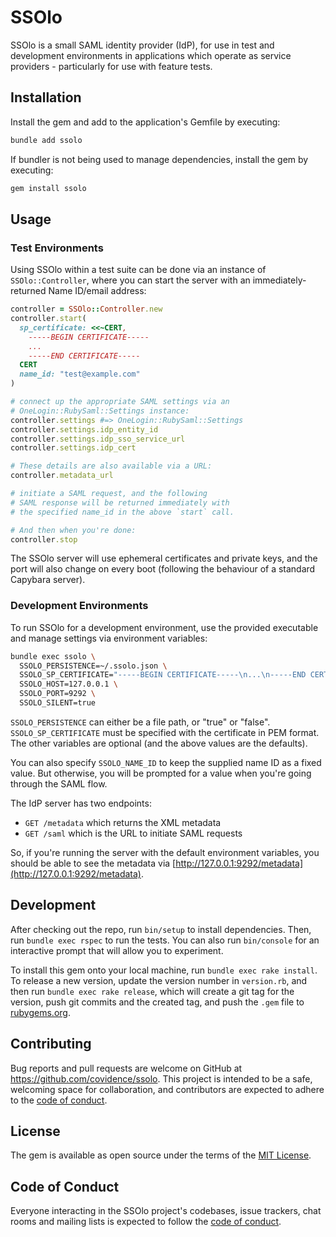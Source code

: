 # SSOlo

SSOlo is a small SAML identity provider (IdP), for use in test and development environments in applications which operate as service providers - particularly for use with feature tests.

## Installation

Install the gem and add to the application's Gemfile by executing:

```bash
bundle add ssolo
```

If bundler is not being used to manage dependencies, install the gem by executing:

```bash
gem install ssolo
```

## Usage

### Test Environments

Using SSOlo within a test suite can be done via an instance of `SSOlo::Controller`, where you can start the server with an immediately-returned Name ID/email address:

```ruby
controller = SSOlo::Controller.new
controller.start(
  sp_certificate: <<~CERT,
    -----BEGIN CERTIFICATE-----
    ...
    -----END CERTIFICATE-----
  CERT
  name_id: "test@example.com"
)

# connect up the appropriate SAML settings via an
# OneLogin::RubySaml::Settings instance:
controller.settings #=> OneLogin::RubySaml::Settings
controller.settings.idp_entity_id
controller.settings.idp_sso_service_url
controller.settings.idp_cert

# These details are also available via a URL:
controller.metadata_url

# initiate a SAML request, and the following
# SAML response will be returned immediately with
# the specified name_id in the above `start` call.

# And then when you're done:
controller.stop
```

The SSOlo server will use ephemeral certificates and private keys, and the port will also change on every boot (following the behaviour of a standard Capybara server).

### Development Environments

To run SSOlo for a development environment, use the provided executable and manage settings via environment variables:

```sh
bundle exec ssolo \
  SSOLO_PERSISTENCE=~/.ssolo.json \
  SSOLO_SP_CERTIFICATE="-----BEGIN CERTIFICATE-----\n...\n-----END CERTIFICATE-----" \
  SSOLO_HOST=127.0.0.1 \
  SSOLO_PORT=9292 \
  SSOLO_SILENT=true
```

`SSOLO_PERSISTENCE` can either be a file path, or "true" or "false". `SSOLO_SP_CERTIFICATE` must be specified with the certificate in PEM format. The other variables are optional (and the above values are the defaults).

You can also specify `SSOLO_NAME_ID` to keep the supplied name ID as a fixed value. But otherwise, you will be prompted for a value when you're going through the SAML flow.

The IdP server has two endpoints:

* `GET /metadata` which returns the XML metadata
* `GET /saml` which is the URL to initiate SAML requests

So, if you're running the server with the default environment variables, you should be able to see the metadata via [http://127.0.0.1:9292/metadata](http://127.0.0.1:9292/metadata).

## Development

After checking out the repo, run `bin/setup` to install dependencies. Then, run `bundle exec rspec` to run the tests. You can also run `bin/console` for an interactive prompt that will allow you to experiment.

To install this gem onto your local machine, run `bundle exec rake install`. To release a new version, update the version number in `version.rb`, and then run `bundle exec rake release`, which will create a git tag for the version, push git commits and the created tag, and push the `.gem` file to [rubygems.org](https://rubygems.org).

## Contributing

Bug reports and pull requests are welcome on GitHub at https://github.com/covidence/ssolo. This project is intended to be a safe, welcoming space for collaboration, and contributors are expected to adhere to the [code of conduct](https://github.com/covidence/ssolo/blob/main/CODE_OF_CONDUCT.md).

## License

The gem is available as open source under the terms of the [MIT License](https://opensource.org/licenses/MIT).

## Code of Conduct

Everyone interacting in the SSOlo project's codebases, issue trackers, chat rooms and mailing lists is expected to follow the [code of conduct](https://github.com/covidence/ssolo/blob/main/CODE_OF_CONDUCT.md).
